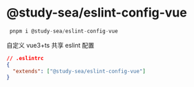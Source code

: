 # @study-sea/eslint-config-vue

```js
 pnpm i @study-sea/eslint-config-vue
```

自定义 vue3+ts 共享 eslint 配置

```json
// .eslintrc
{
  "extends": ["@study-sea/eslint-config-vue"]
}
```

